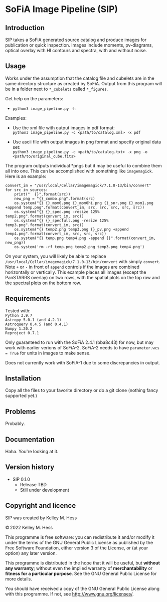 SoFiA Image Pipeline (SIP)
=====

Introduction
------------
SIP takes a SoFiA generated source catalog and produce images for publication or quick inspection.  Images include moments, pv-diagrams, optical overlay with HI contours and spectra, with and without noise.

Usage
-----
Works under the assumption that the catalog file and cubelets are in the same directory structure as created by SoFiA. Output from this program will be in a folder next to `*_cubelets` called `*_figures`.

Get help on the parameters: 
* `python3 image_pipeline.py -h`

Examples:
* Use the xml file with output images in pdf format: \
`python3 image_pipeline.py -c <path/to/catalog.xml> -x pdf`

* Use ascii file with output images in png format and specify original data set: \
`python3 image_pipeline.py -c <path/to/catalog.txt> -x png -o <path/to/original_cube.fits>`

The program outputs individual *pngs but it may be useful to combine them all into one.  This can be accomplished with something like `imagemagick`.  Here is an example:
```
convert_im = "/usr/local/Cellar/imagemagick/7.1.0-13/bin/convert"
for src in sources:
    print("  {}".format(src))
    new_png = "{}_combo.png".format(src)
    os.system("{} {}_mom0.png {}_mom0hi.png {}_snr.png {}_mom1.png +append temp.png".format(convert_im, src, src, src, src, src))
    os.system("{} {}_spec.png -resize 125% temp2.png".format(convert_im, src))
    os.system("{} {}_specfull.png -resize 125% temp3.png".format(convert_im, src))
    os.system("{} temp2.png temp3.png {}_pv.png +append temp4.png".format(convert_im, src, src, src))
    os.system("{} temp.png temp4.png -append {}".format(convert_im, new_png))
    os.system('rm -rf temp.png temp2.png temp3.png temp4.png')
```
On your system, you will likely be able to replace `/usr/local/Cellar/imagemagick/7.1.0-13/bin/convert` with simply `convert`.  Note `+` or `-` in front of `append` controls if the images are combined horizontally or vertically.
This example places all images (except the PanSTARRS overlay) on two rows, with the spatial plots on the top row and the spectral plots on the bottom row. 

Requirements
------------
Tested with: \
`Python 3.9.7` \
`Astropy 5.0.1 (and 4.2.1)` \
`Astroquery 0.4.5 (and 0.4.1)` \
`Numpy 1.20.2` \
`Reproject 0.7.1`

Only guaranteed to run with the SoFiA 2.4.1 (bba8c43) for now, but may work with earlier verions of SoFiA-2.  SoFiA-2 needs to have `parameter.wcs = True` for units in images to make sense. 

Does not currently work with SoFiA-1 due to some discrepancies in output.  


Installation
------------
Copy all the files to your favorite directory or do a git clone (nothing fancy supported yet.)

Problems
--------
Probably.

Documentation
-------------
Haha. You're looking at it.

Version history
---------------
* SIP 0.1.0
    * Release TBD
    * Still under development 
    
Copyright and licence
---------------------
SIP was created by Kelley M. Hess

© 2022 Kelley M. Hess

This programme is free software: you can redistribute it and/or modify it 
under the terms of the GNU General Public License as published by the Free 
Software Foundation, either version 3 of the License, or (at your option) any 
later version.

This programme is distributed in the hope that it will be useful, but **without 
any warranty**; without even the implied warranty of **merchantability** or **fitness 
for a particular purpose**. See the GNU General Public License for more details.

You should have received a copy of the GNU General Public License along with 
this programme. If not, see http://www.gnu.org/licenses/.

